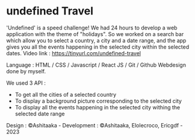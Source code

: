 # undefined Travel
'Undefined' is a speed challenge! We had 24 hours to develop a web application with the theme of "holidays".
So we worked on a search bar which allow you to select a country, a city and a date range, and the app gives you all the events happening in the selected city within the selected dates.
Video link : https://tinyurl.com/undefined-travel

Language : HTML / CSS / Javascript / React JS / Git / Github
Webdesign done by myself.

We used 3 API :
- To get all the cities of a selected country
- To display a background picture corresponding to the selected city
- To display all the events happening in the selected city withing the selected date range

Design : ©Ashitaaka - Development : ©Ashitaaka, Elolecroco, Ericgdf - 2023
